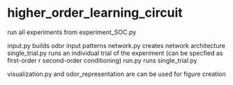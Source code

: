 # higher_order_learning_circuit

run all experiments from experiment_SOC.py


input.py builds odor input patterns 
network.py creates network architecture 
single_trial.py runs an individual trial of the experiment (can be specfied as first-order r second-order conditioning)
run.py runs single_trial.py


visualization.py and odor_representation are can be used for figure creation 


